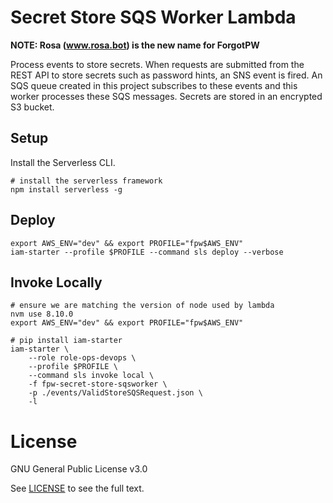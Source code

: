 # Secret Store SQS Worker Lambda

**NOTE: Rosa (www.rosa.bot) is the new name for ForgotPW**

Process events to store secrets.  When requests are submitted from the REST API to store secrets such as password hints, an SNS event is fired.  An SQS queue created in this project subscribes to these events and this worker processes these SQS messages.  Secrets are stored in an encrypted S3 bucket.

## Setup

Install the Serverless CLI.

```shell
# install the serverless framework
npm install serverless -g
```

## Deploy

```shell
export AWS_ENV="dev" && export PROFILE="fpw$AWS_ENV"
iam-starter --profile $PROFILE --command sls deploy --verbose
```

## Invoke Locally

```shell
# ensure we are matching the version of node used by lambda
nvm use 8.10.0
export AWS_ENV="dev" && export PROFILE="fpw$AWS_ENV"

# pip install iam-starter
iam-starter \
    --role role-ops-devops \
    --profile $PROFILE \
    --command sls invoke local \
    -f fpw-secret-store-sqsworker \
    -p ./events/ValidStoreSQSRequest.json \
    -l
```

# License

GNU General Public License v3.0

See [LICENSE](LICENSE.txt) to see the full text.
